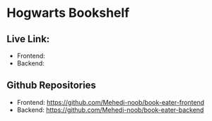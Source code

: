 # Hogwarts Bookshelf

## Live Link:

- Frontend:
- Backend:

## Github Repositories

- Frontend: https://github.com/Mehedi-noob/book-eater-frontend
- Backend: https://github.com/Mehedi-noob/book-eater-backend

